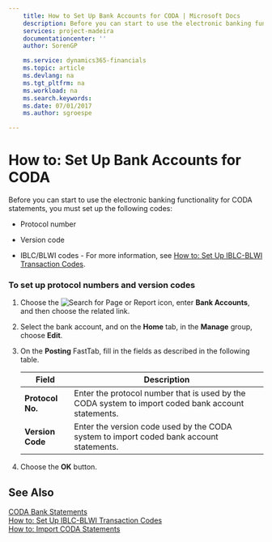 ```yaml
---
    title: How to Set Up Bank Accounts for CODA | Microsoft Docs
    description: Before you can start to use the electronic banking functionality for CODA statements, you must set up the following codes:
    services: project-madeira
    documentationcenter: ''
    author: SorenGP

    ms.service: dynamics365-financials
    ms.topic: article
    ms.devlang: na
    ms.tgt_pltfrm: na
    ms.workload: na
    ms.search.keywords:
    ms.date: 07/01/2017
    ms.author: sgroespe

---
```

# How to: Set Up Bank Accounts for CODA
Before you can start to use the electronic banking functionality for CODA statements, you must set up the following codes:  
  
-   Protocol number  
  
-   Version code  
  
-   IBLC/BLWI codes - For more information, see [How to: Set Up IBLC-BLWI Transaction Codes](how-to-set-up-iblc-blwi-transaction-codes.md).  
  
### To set up protocol numbers and version codes  
  
1.  Choose the ![Search for Page or Report](media/ui-search/search_small.png "Search for Page or Report icon") icon, enter **Bank Accounts**, and then choose the related link.  
  
2.  Select the bank account, and on the **Home** tab, in the **Manage** group, choose **Edit**.  
  
3.  On the **Posting** FastTab, fill in the fields as described in the following table.  
  
    |Field|Description|  
    |---------------------------------|---------------------------------------|  
    |**Protocol No.**|Enter the protocol number that is used by the CODA system to import coded bank account statements.|  
    |**Version Code**|Enter the version code used by the CODA system to import coded bank account statements.|  
  
4.  Choose the **OK** button.  
  
## See Also  
 [CODA Bank Statements](coda-bank-statements.md)   
 [How to: Set Up IBLC-BLWI Transaction Codes](how-to-set-up-iblc-blwi-transaction-codes.md)   
 [How to: Import CODA Statements](how-to-import-coda-statements.md)
